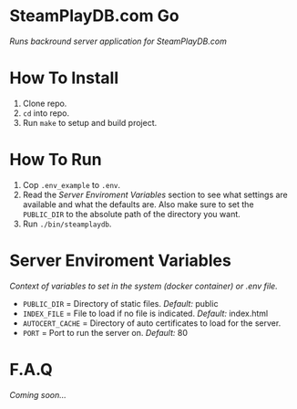 # SteamPlayDB.com Go

*Runs backround server application for SteamPlayDB.com*

# How To Install

1. Clone repo.
2. `cd` into repo.
3. Run `make` to setup and build project.


# How To Run

1. Cop `.env_example` to `.env`.
2. Read the *Server Enviroment Variables* section to see what settings are available and what the defaults are. Also make sure to set the `PUBLIC_DIR`
	to the absolute path of the directory you want.
3. Run `./bin/steamplaydb`.

# Server Enviroment Variables
*Context of variables to set in the system (docker container) or .env file.*

- `PUBLIC_DIR` = Directory of static files. *Default:* public
- `INDEX_FILE` = File to load if no file is indicated. *Default:* index.html
- `AUTOCERT_CACHE` = Directory of auto certificates to load for the server.
- `PORT` = Port to run the server on. *Default:* 80

# F.A.Q

*Coming soon...*
